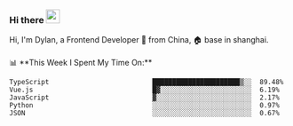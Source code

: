 ### Hi there <img src="https://media.giphy.com/media/hvRJCLFzcasrR4ia7z/giphy.gif" width="25px">

<!-- ![visitors](https://visitor-badge.glitch.me/badge?page_id=dislfyer.dislfyer) --!>

Hi, I'm Dylan, a Frontend Developer 🚀 from China, 🏠 base in shanghai.
<br/>
<br/>

📊 **This Week I Spent My Time On:**


<!--START_SECTION:waka-->

```text
TypeScript                          ██████████████████████▒░░  89.48%
Vue.js                              █▓░░░░░░░░░░░░░░░░░░░░░░░  6.19%
JavaScript                          ▓░░░░░░░░░░░░░░░░░░░░░░░░  2.17%
Python                              ░░░░░░░░░░░░░░░░░░░░░░░░░  0.97%
JSON                                ░░░░░░░░░░░░░░░░░░░░░░░░░  0.67%
```

<!--END_SECTION:waka-->

<!--
**About Me:**
 -->
